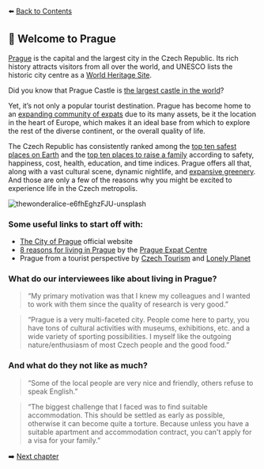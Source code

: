 ⬅️ <a href="https://github.com/prgai/Practical-Guide-for-a-Happy-Life-in-Prague/blob/Index/Contents/Contents.md">Back to Contents</a>

<h2>🤗 Welcome to Prague</h2>

<a href="https://en.wikipedia.org/wiki/Prague">Prague</a> is the capital and the largest city in the Czech Republic. Its rich history attracts visitors from all over the world, and UNESCO lists the historic city centre as a <a href="https://whc.unesco.org/en/list/616/">World Heritage Site</a>. 

Did you know that Prague Castle is <a href="https://www.archute.com/prague-castle-largest-castle-world/">the largest castle in the world</a>?

Yet, it’s not only a popular tourist destination. Prague has become home to an <a href="https://kafkadesk.org/2019/04/29/who-are-the-foreigners-living-in-the-czech-republic/">expanding community of expats</a> due to its many assets, be it the location in the heart of Europe, which makes it an ideal base from which to explore the rest of the diverse continent, or the overall quality of life.

The Czech Republic has consistently ranked among the <a href="https://kafkadesk.org/2020/08/03/czech-republic-among-best-countries-in-the-world-to-raise-a-family-says-new-ranking/">top ten safest places on Earth</a> and the <a href="https://www.asherfergusson.com/raising-a-family-index/">top ten places to raise a family</a> according to safety, happiness, cost, health, education, and time indices. Prague offers all that, along with a vast cultural scene, dynamic nightlife, and <a href="https://news.expats.cz/weekly-czech-news/prague-is-the-worlds-greenest-urban-space-says-new-index/">expansive greenery</a>. And those are only a few of the reasons why you might be excited to experience life in the Czech metropolis.

![thewonderalice-e6fhEghzFJU-unsplash](https://user-images.githubusercontent.com/87364008/125491939-1b0cc492-da64-4782-96ec-81d3c234cda8.jpg)

<h3>Some useful links to start off with:</h3>

- <a href="https://www.praha.eu/jnp/en/index.html">The City of Prague</a> official website
- <a href="https://expat.praha.eu/8-reasons-for-living-in-prague/">8 reasons for living in Prague</a> by the <a href="https://expat.praha.eu/8-reasons-for-living-in-prague/">Prague Expat Centre</a>
- Prague from a tourist perspective by <a href="https://www.czechtourism.com/a/prague/">Czech Tourism</a> and <a href="https://www.czechtourism.com/a/prague/">Lonely Planet</a>

<h3>What do our interviewees like about living in Prague?</h3>

> “My primary motivation was that I knew my colleagues and I wanted to work with them since the quality of research is very good.”

> “Prague is a very multi-faceted city. People come here to party, you have tons of cultural activities with museums, exhibitions, etc. and a wide variety of sporting possibilities. I myself like the outgoing nature/enthusiasm of most Czech people and the good food.”
	
<h3>And what do they not like as much?</h3>

> “Some of the local people are very nice and friendly, others refuse to speak English.”

> “The biggest challenge that I faced was to find suitable accommodation. This should be settled as early as possible, otherwise it can become quite a torture. Because unless you have a suitable apartment and accommodation contract, you can't apply for a visa for your family.”

➡️ <a href="">Next chapter</a>
